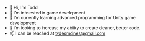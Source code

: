 - 👋 Hi, I’m Todd
- 👀 I’m interested in game development
- 🌱 I’m currently learning advanced programming for Unity game development
- 💞️ I’m looking to increase my ability to create cleaner, better code.
- 📫 I can be reached at tydesmoines@gmail.com

<!---
tyoung72/tyoung72 is a ✨ special ✨ repository because its `README.md` (this file) appears on your GitHub profile.
You can click the Preview link to take a look at your changes.
--->
